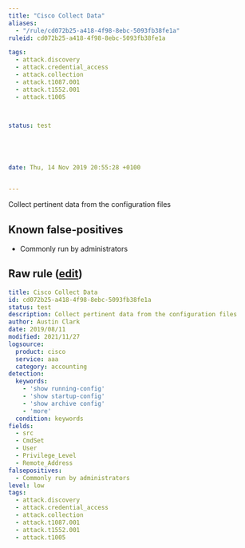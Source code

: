 ```yaml
---
title: "Cisco Collect Data"
aliases:
  - "/rule/cd072b25-a418-4f98-8ebc-5093fb38fe1a"
ruleid: cd072b25-a418-4f98-8ebc-5093fb38fe1a

tags:
  - attack.discovery
  - attack.credential_access
  - attack.collection
  - attack.t1087.001
  - attack.t1552.001
  - attack.t1005



status: test





date: Thu, 14 Nov 2019 20:55:28 +0100


---
```


Collect pertinent data from the configuration files

<!--more-->


## Known false-positives

* Commonly run by administrators




## Raw rule ([edit](https://github.com/SigmaHQ/sigma/edit/master/rules/network/cisco/aaa/cisco_cli_collect_data.yml))
```yaml
title: Cisco Collect Data
id: cd072b25-a418-4f98-8ebc-5093fb38fe1a
status: test
description: Collect pertinent data from the configuration files
author: Austin Clark
date: 2019/08/11
modified: 2021/11/27
logsource:
  product: cisco
  service: aaa
  category: accounting
detection:
  keywords:
    - 'show running-config'
    - 'show startup-config'
    - 'show archive config'
    - 'more'
  condition: keywords
fields:
  - src
  - CmdSet
  - User
  - Privilege_Level
  - Remote_Address
falsepositives:
  - Commonly run by administrators
level: low
tags:
  - attack.discovery
  - attack.credential_access
  - attack.collection
  - attack.t1087.001
  - attack.t1552.001
  - attack.t1005

```
